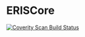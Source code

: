 # ERISCore

<a href="https://scan.coverity.com/projects/bmonkaba-eriscore">
  <img alt="Coverity Scan Build Status"
       src="https://scan.coverity.com/projects/21765/badge.svg"/>
</a>
